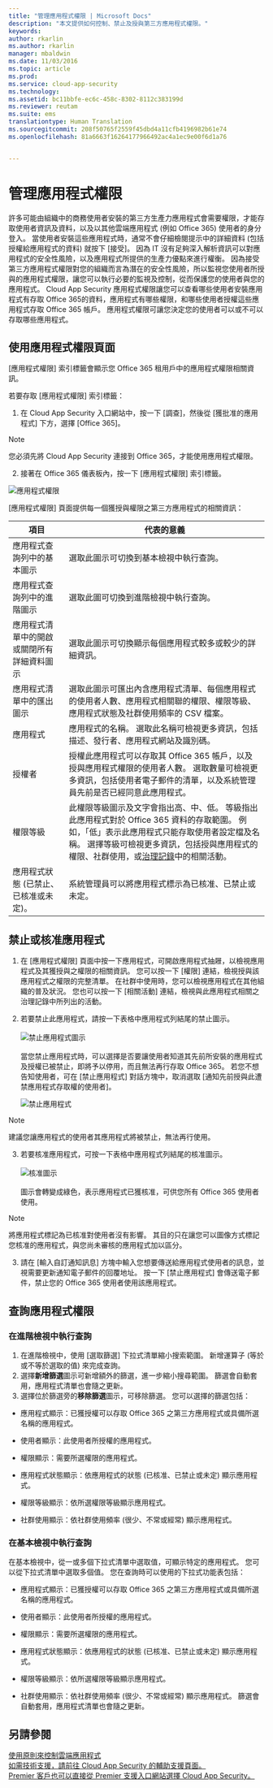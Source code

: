 ```yaml
---
title: "管理應用程式權限 | Microsoft Docs"
description: "本文提供如何控制、禁止及授與第三方應用程式權限。"
keywords: 
author: rkarlin
ms.author: rkarlin
manager: mbaldwin
ms.date: 11/03/2016
ms.topic: article
ms.prod: 
ms.service: cloud-app-security
ms.technology: 
ms.assetid: bc11bbfe-ec6c-458c-8302-8112c383199d
ms.reviewer: reutam
ms.suite: ems
translationtype: Human Translation
ms.sourcegitcommit: 208f50765f2559f45dbd4a11cfb4196982b61e74
ms.openlocfilehash: 81a6663f16264177966492ac4a1ec9e00f6d1a76


---
```


# <a name="manage-app-permissions"></a>管理應用程式權限
許多可能由組織中的商務使用者安裝的第三方生產力應用程式會需要權限，才能存取使用者資訊及資料，以及以其他雲端應用程式 (例如 Office 365) 使用者的身分登入。  當使用者安裝這些應用程式時，通常不會仔細檢閱提示中的詳細資料 (包括授權給應用程式的資料) 就按下 [接受]。  因為 IT 沒有足夠深入解析資訊可以對應用程式的安全性風險，以及應用程式所提供的生產力優點來進行權衡。 因為接受第三方應用程式權限對您的組織而言為潛在的安全性風險，所以監視您使用者所授與的應用程式權限，讓您可以執行必要的監視及控制，從而保護您的使用者與您的應用程式。 Cloud App Security 應用程式權限讓您可以查看哪些使用者安裝應用程式有存取 Office 365的資料，應用程式有哪些權限，和哪些使用者授權這些應用程式存取 Office 365 帳戶。 應用程式權限可讓您決定您的使用者可以或不可以存取哪些應用程式。


## <a name="working-with-the-app-permissions-page"></a>使用應用程式權限頁面

[應用程式權限] 索引標籤會顯示您 Office 365 租用戶中的應用程式權限相關資訊。

若要存取 [應用程式權限] 索引標籤：

1. 在 Cloud App Security 入口網站中，按一下 [調查]，然後從 [獲批准的應用程式] 下方，選擇 [Office 365]。 
> [!Note]
> 您必須先將 Cloud App Security 連接到 Office 365，才能使用應用程式權限。

2. 接著在 Office 365 儀表板內，按一下 [應用程式權限] 索引標籤。


 ![應用程式權限](./media/app-permissions.png)

[應用程式權限] 頁面提供每一個獲授與權限之第三方應用程式的相關資訊：

|項目|代表的意義|
|-------|----------------|
|應用程式查詢列中的基本圖示  |選取此圖示可切換到基本檢視中執行查詢。|
|應用程式查詢列中的進階圖示  |選取此圖可切換到進階檢視中執行查詢。|
|應用程式清單中的開啟或關閉所有詳細資料圖示  |選取此圖示可切換顯示每個應用程式較多或較少的詳細資訊。|
|應用程式清單中的匯出圖示  |選取此圖示可匯出內含應用程式清單、每個應用程式的使用者人數、應用程式相關聯的權限、權限等級、應用程式狀態及社群使用頻率的 CSV 檔案。|
|應用程式|應用程式的名稱。 選取此名稱可檢視更多資訊，包括描述、發行者、應用程式網站及識別碼。|
|授權者|授權此應用程式可以存取其 Office 365 帳戶，以及授與應用程式權限的使用者人數。 選取數量可檢視更多資訊，包括使用者電子郵件的清單，以及系統管理員先前是否已經同意此應用程式。|
|權限等級  |此權限等級圖示及文字會指出高、中、低。 等級指出此應用程式對於 Office 365 資料的存取範圍。 例如，「低」表示此應用程式只能存取使用者設定檔及名稱。 選擇等級可檢視更多資訊，包括授與應用程式的權限、社群使用，或[治理記錄](governance-actions.md)中的相關活動。|
|應用程式狀態 (已禁止、已核准或未定)。  |系統管理員可以將應用程式標示為已核准、已禁止或未定。|


## <a name="ban-or-approve-an-app"></a>禁止或核准應用程式
1. 在 [應用程式權限] 頁面中按一下應用程式，可開啟應用程式抽屜，以檢視應用程式及其獲授與之權限的相關資訊。 您可以按一下 [權限] 連結，檢視授與該應用程式之權限的完整清單。 在社群中使用時，您可以檢視應用程式在其他組織的普及狀況。 您也可以按一下 [相關活動] 連結，檢視與此應用程式相關之治理記錄中所列出的活動。
2. 若要禁止此應用程式，請按一下表格中應用程式列結尾的禁止圖示。 <br></br>
 ![禁止應用程式圖示](./media/ban-app-icon.png) <br></br>
當您禁止應用程式時，可以選擇是否要讓使用者知道其先前所安裝的應用程式及授權已被禁止，即將予以停用，而且無法再行存取 Office 365。 若您不想告知使用者，可在 [禁止應用程式] 對話方塊中，取消選取 [通知先前授與此遭禁應用程式存取權的使用者]。

    ![禁止應用程式](./media/ban-app.png)
> [!Note]
> 建議您讓應用程式的使用者其應用程式將被禁止，無法再行使用。

3. 若要核准應用程式，可按一下表格中應用程式列結尾的核准圖示。 <br></br>
 ![核准圖示](./media/approve-app.png) <br></br>
圖示會轉變成綠色，表示應用程式已獲核准，可供您所有 Office 365 使用者使用。
> [!Note]
> 將應用程式標記為已核准對使用者沒有影響。 其目的只在讓您可以圖像方式標記您核准的應用程式，與您尚未審核的應用程式加以區分。

3. 請在 [輸入自訂通知訊息] 方塊中輸入您想要傳送給應用程式使用者的訊息，並視需要更新通知電子郵件的回覆地址。 
 按一下 [禁止應用程式] 會傳送電子郵件，禁止您的 Office 365 使用者使用該應用程式。


## <a name="query-app-permissions"></a>查詢應用程式權限

### <a name="query-in-the-advanced-view"></a>在進階檢視中執行查詢 
1. 在進階檢視中，使用 [選取篩選] 下拉式清單縮小搜索範圍。 新增運算子 (等於或不等於選取的值) 來完成查詢。
2. 選擇**新增篩選**圖示可新增額外的篩選，進一步縮小搜尋範圍。 篩選會自動套用，應用程式清單也會隨之更新。
3. 選擇位於篩選旁的**移除篩選**圖示，可移除篩選。
您可以選擇的篩選包括：
- 應用程式顯示：已獲授權可以存取 Office 365 之第三方應用程式或具備所選名稱的應用程式。

- 使用者顯示：此使用者所授權的應用程式。

- 權限顯示：需要所選權限的應用程式。

- 應用程式狀態顯示：依應用程式的狀態 (已核准、已禁止或未定) 顯示應用程式。

- 權限等級顯示：依所選權限等級顯示應用程式。

- 社群使用顯示：依社群使用頻率 (很少、不常或經常) 顯示應用程式。

### <a name="query-in-the-basic-view"></a>在基本檢視中執行查詢 
在基本檢視中，從一或多個下拉式清單中選取值，可顯示特定的應用程式。 您可以從下拉式清單中選取多個值。 您在查詢時可以使用的下拉式功能表包括： 
- 應用程式顯示：已獲授權可以存取 Office 365 之第三方應用程式或具備所選名稱的應用程式。

- 使用者顯示：此使用者所授權的應用程式。

- 權限顯示：需要所選權限的應用程式。

- 應用程式狀態顯示：依應用程式的狀態 (已核准、已禁止或未定) 顯示應用程式。

- 權限等級顯示：依所選權限等級顯示應用程式。

- 社群使用顯示：依社群使用頻率 (很少、不常或經常) 顯示應用程式。
篩選會自動套用，應用程式清單也會隨之更新。 

## <a name="see-also"></a>另請參閱  
[使用原則來控制雲端應用程式](control-cloud-apps-with-policies.md)   
[如需技術支援，請前往 Cloud App Security 的輔助支援頁面。](http://support.microsoft.com/oas/default.aspx?prid=16031)   
[Premier 客戶也可以直接從 Premier 支援入口網站選擇 Cloud App Security。](https://premier.microsoft.com/)  
  
  


<!--HONumber=Nov16_HO2-->


